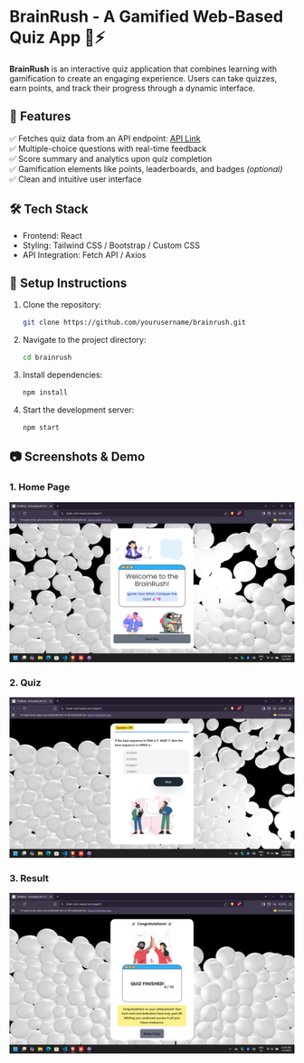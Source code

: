 # **BrainRush - A Gamified Web-Based Quiz App** 🧠⚡  

**BrainRush** is an interactive quiz application that combines learning with gamification to create an engaging experience. Users can take quizzes, earn points, and track their progress through a dynamic interface.  

## **🚀 Features**  
✅ Fetches quiz data from an API endpoint: [API Link](https://api.jsonserve.com/Uw5CrX)  
✅ Multiple-choice questions with real-time feedback  
✅ Score summary and analytics upon quiz completion  
✅ Gamification elements like points, leaderboards, and badges *(optional)*  
✅ Clean and intuitive user interface  

## **🛠 Tech Stack**  
- Frontend: React 
- Styling: Tailwind CSS / Bootstrap / Custom CSS  
- API Integration: Fetch API / Axios  

## **📌 Setup Instructions**  
1. Clone the repository:  
   ```bash
   git clone https://github.com/yourusername/brainrush.git
   ```  
2. Navigate to the project directory:  
   ```bash
   cd brainrush
   ```  
3. Install dependencies:  
   ```bash
   npm install
   ```  
4. Start the development server:  
   ```bash
   npm start
   ```  

## **📷 Screenshots & Demo**  
### 1. Home Page
![Start](src/assets/start.png)

### 2. Quiz
![Quiz](src/assets/quiz.png)

### 3. Result
![Results](src/assets/result.png)



